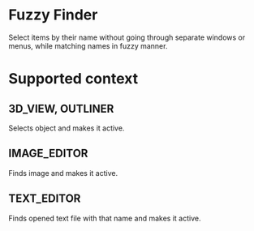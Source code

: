 # Fuzzy Finder
Select items by their name without going through separate windows or menus, while matching names in fuzzy manner.

# Supported context

## 3D_VIEW, OUTLINER
Selects object and makes it active.

## IMAGE_EDITOR
Finds image and makes it active.

## TEXT_EDITOR
Finds opened text file with that name and makes it active.
